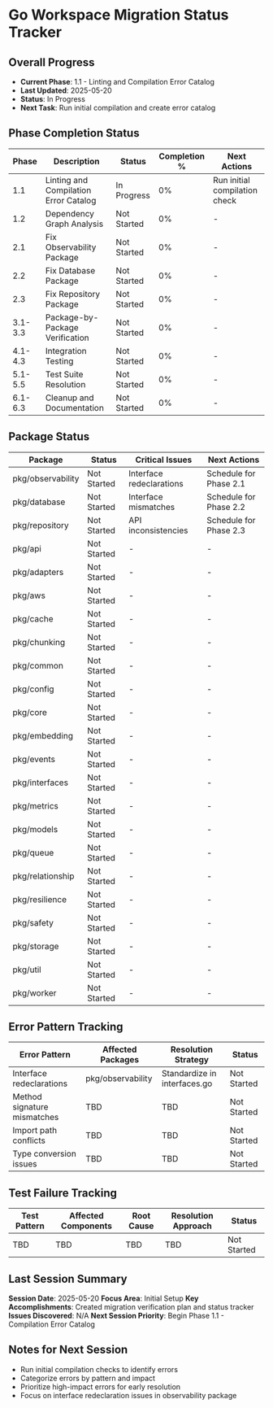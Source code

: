# Go Workspace Migration Status Tracker

## Overall Progress
- **Current Phase**: 1.1 - Linting and Compilation Error Catalog
- **Last Updated**: 2025-05-20
- **Status**: In Progress
- **Next Task**: Run initial compilation and create error catalog

## Phase Completion Status

| Phase | Description | Status | Completion % | Next Actions |
|-------|-------------|--------|--------------|-------------|
| 1.1 | Linting and Compilation Error Catalog | In Progress | 0% | Run initial compilation check |
| 1.2 | Dependency Graph Analysis | Not Started | 0% | - |
| 2.1 | Fix Observability Package | Not Started | 0% | - |
| 2.2 | Fix Database Package | Not Started | 0% | - |
| 2.3 | Fix Repository Package | Not Started | 0% | - |
| 3.1-3.3 | Package-by-Package Verification | Not Started | 0% | - |
| 4.1-4.3 | Integration Testing | Not Started | 0% | - |
| 5.1-5.5 | Test Suite Resolution | Not Started | 0% | - |
| 6.1-6.3 | Cleanup and Documentation | Not Started | 0% | - |

## Package Status

| Package | Status | Critical Issues | Next Actions |
|---------|--------|----------------|-------------|
| pkg/observability | Not Started | Interface redeclarations | Schedule for Phase 2.1 |
| pkg/database | Not Started | Interface mismatches | Schedule for Phase 2.2 |
| pkg/repository | Not Started | API inconsistencies | Schedule for Phase 2.3 |
| pkg/api | Not Started | - | - |
| pkg/adapters | Not Started | - | - |
| pkg/aws | Not Started | - | - |
| pkg/cache | Not Started | - | - |
| pkg/chunking | Not Started | - | - |
| pkg/common | Not Started | - | - |
| pkg/config | Not Started | - | - |
| pkg/core | Not Started | - | - |
| pkg/embedding | Not Started | - | - |
| pkg/events | Not Started | - | - |
| pkg/interfaces | Not Started | - | - |
| pkg/metrics | Not Started | - | - |
| pkg/models | Not Started | - | - |
| pkg/queue | Not Started | - | - |
| pkg/relationship | Not Started | - | - |
| pkg/resilience | Not Started | - | - |
| pkg/safety | Not Started | - | - |
| pkg/storage | Not Started | - | - |
| pkg/util | Not Started | - | - |
| pkg/worker | Not Started | - | - |

## Error Pattern Tracking

| Error Pattern | Affected Packages | Resolution Strategy | Status |
|---------------|-------------------|---------------------|--------|
| Interface redeclarations | pkg/observability | Standardize in interfaces.go | Not Started |
| Method signature mismatches | TBD | TBD | Not Started |
| Import path conflicts | TBD | TBD | Not Started |
| Type conversion issues | TBD | TBD | Not Started |

## Test Failure Tracking

| Test Pattern | Affected Components | Root Cause | Resolution Approach | Status |
|--------------|---------------------|------------|---------------------|--------|
| TBD | TBD | TBD | TBD | Not Started |

## Last Session Summary

**Session Date**: 2025-05-20
**Focus Area**: Initial Setup
**Key Accomplishments**: Created migration verification plan and status tracker
**Issues Discovered**: N/A
**Next Session Priority**: Begin Phase 1.1 - Compilation Error Catalog

## Notes for Next Session

- Run initial compilation checks to identify errors
- Categorize errors by pattern and impact
- Prioritize high-impact errors for early resolution
- Focus on interface redeclaration issues in observability package

